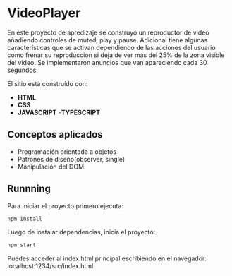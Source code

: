 #  VideoPlayer
En este proyecto de apredizaje se construyó un reproductor de video añadiendo controles de muted, play y pause. Adicional tiene algunas características que se activan dependiendo de las acciones del usuario como frenar su reproducción si deja de ver más del 25% de la zona visible del video.
Se implementaron anuncios que van apareciendo cada 30 segundos.

El sitio está construído con:
- **HTML**
- **CSS**
- **JAVASCRIPT**
-**TYPESCRIPT**

## Conceptos aplicados
- Programación orientada a objetos
- Patrones de diseño(observer, single)
- Manipulación del DOM

## Runnning

Para iniciar el proyecto primero ejecuta:

```sh
npm install
```
Luego de instalar dependencias, inicia el proyecto:

```sh
npm start
```

Puedes acceder al index.html principal escribiendo en el navegador:
localhost:1234/src/index.html

